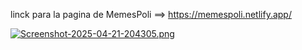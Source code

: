 linck para la pagina de MemesPoli ==> https://memespoli.netlify.app/ 

[![Screenshot-2025-04-21-204305.png](https://i.postimg.cc/MpTpWrhD/Screenshot-2025-04-21-204305.png)](https://postimg.cc/kB0mswM6)

